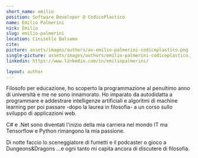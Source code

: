 ```yaml
---
short_name: emilio
position: Software Developer @ CodicePlastico
name: Emilio Palmerini
nick: Emilio
slug: emilio-palmerini
location: Cinisello Balsamo
cite: 
picture: assets/images/authors/av-emilio-palmerini-codiceplastico.png
single-picture: assets/images/authors/emilio-palmerini-codiceplastico.jpg
linkedin: https://www.linkedin.com/in/emiliopalmerini/

layout: author
---
```


<p>Filosofo per educazione, ho scoperto la programmazione al penultimo anno di università e me ne sono innamorato. Ho imparato da autodidatta a programmare e addestrare intelligenze artificiali e algoritmi di machine learning per poi passare -dopo la laurea in filosofia- a un corso sullo sviluppo di applicazioni web.</p>
<p>C# e .Net sono diventati l'inizio della mia carriera nel mondo IT ma Tensorflow e Python rimangono la mia passione.</p>
<p>Di notte faccio lo sceneggiatore di fumetti e il podcaster o gioco a Dungeons&Dragons ...e ogni tanto mi capita ancora di discutere di filosofia.</p>


